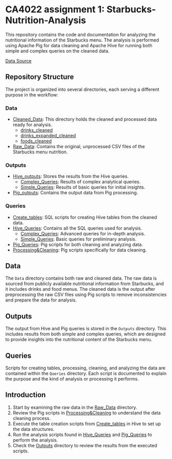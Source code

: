 # CA4022 assignment 1: Starbucks-Nutrition-Analysis

This repository contains the code and documentation for analyzing the nutritional information of the Starbucks menu. The analysis is performed using Apache Pig for data cleaning and Apache Hive for running both simple and complex queries on the cleaned data.

[Data Source](https://www.kaggle.com/datasets/starbucks/starbucks-menu)

## Repository Structure

The project is organized into several directories, each serving a different purpose in the workflow:


### Data
- [Cleaned_Data](./Data/Cleaned_Data): This directory holds the cleaned and processed data ready for analysis.
  - [drinks_cleaned](./Data/Cleaned_Data/drinks_cleaned)
  - [drinks_expanded_cleaned](./Data/Cleaned_Data/drinks_expanded_cleaned)
  - [foods_cleaned](./Data/Cleaned_Data/foods_cleaned)
- [Raw_Data](./Data/Raw_data): Contains the original, unprocessed CSV files of the Starbucks menu nutrition.


### Outputs

- [Hive_outputs](./Outputs/Hive_outputs): Stores the results from the Hive queries.
  - [Complex_Queries](./Outputs/Hive_outputs/Complex_Queries): Results of complex analytical queries.
  - [Simple_Queries](./Outputs/Hive_outputs/Simple_Queries): Results of basic queries for initial insights.
- [Pig_outputs](./Outputs/Pig_outputs): Contains the output data from Pig processing.

### Queries

- [Create_tables](./Queries/Create_tables): SQL scripts for creating Hive tables from the cleaned data. 
- [Hive_Queries](./Queries/Hive_Queries): Contains all the SQL queries used for analysis. 
  - [Complex_Queries](./Queries/Hive_Queries/Complex_Queries): Advanced queries for in-depth analysis. 
  - [Simple_Queries](./Queries/Hive_Queries/Simple_Queries): Basic queries for preliminary analysis. 
- [Pig_Queries](./Queries/Pig_Queries): Pig scripts for both cleaning and analyzing data. 
- [Processing&Cleaning](./Queries/Processing&Cleaning): Pig scripts specifically for data cleaning. 

## Data

The `Data` directory contains both raw and cleaned data. The raw data is sourced from publicly available nutritional information from Starbucks, and it includes drinks and food menus. The cleaned data is the output after preprocessing the raw CSV files using Pig scripts to remove inconsistencies and prepare the data for analysis.

## Outputs

The output from Hive and Pig queries is stored in the `Outputs` directory. This includes results from both simple and complex queries, which are designed to provide insights into the nutritional content of the Starbucks menu.

## Queries

Scripts for creating tables, processing, cleaning, and analyzing the data are contained within the `Queries` directory. Each script is documented to explain the purpose and the kind of analysis or processing it performs.

## Introduction

1. Start by examining the raw data in the [Raw_Data](./Data/Raw_data) directory.
2. Review the Pig scripts in [Processing&Cleaning](./Queries/Processing&Cleaning) to understand the data cleaning process.
3. Execute the table creation scripts from [Create_tables](./Queries/Create_tables) in Hive to set up the data structures.
4. Run the analysis scripts found in [Hive_Queries](./Queries/Hive_Queries) and [Pig_Queries](./Queries/Pig_Queries) to perform the analysis.
5. Check the [Outputs](./Outputs) directory to review the results from the executed scripts.
